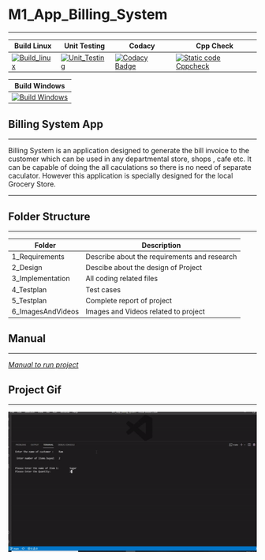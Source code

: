 # M1_App_Billing_System

---

| Build Linux                                                                                                                                                                                                | Unit Testing                                                                                                                                                                                                  | Codacy                                                                                                                                                                                                                                                                                 | Cpp Check                                                                                                                                                                                                     |
| ---------------------------------------------------------------------------------------------------------------------------------------------------------------------------------------------------------- | ------------------------------------------------------------------------------------------------------------------------------------------------------------------------------------------------------------- | -------------------------------------------------------------------------------------------------------------------------------------------------------------------------------------------------------------------------------------------------------------------------------------- | ------------------------------------------------------------------------------------------------------------------------------------------------------------------------------------------------------------- |
| [![Build_linux](https://github.com/samstyle321/M1_App_Billing_System/actions/workflows/build_linux.yml/badge.svg)](https://github.com/samstyle321/M1_App_Billing_System/actions/workflows/build_linux.yml) | [![Unit_Testing](https://github.com/samstyle321/M1_App_Billing_System/actions/workflows/unit_testing.yml/badge.svg)](https://github.com/samstyle321/M1_App_Billing_System/actions/workflows/unit_testing.yml) | [![Codacy Badge](https://app.codacy.com/project/badge/Grade/97819b1acaeb4c5fb0b574fc87b92acd)](https://www.codacy.com/gh/samstyle321/M1_App_Billing_System/dashboard?utm_source=github.com&utm_medium=referral&utm_content=samstyle321/M1_App_Billing_System&utm_campaign=Badge_Grade) | [![Static code Cppcheck](https://github.com/samstyle321/M1_App_Billing_System/actions/workflows/cppcheck.yml/badge.svg)](https://github.com/samstyle321/M1_App_Billing_System/actions/workflows/cppcheck.yml) |

| Build Windows                                                                                                                                                                                                    |
| ---------------------------------------------------------------------------------------------------------------------------------------------------------------------------------------------------------------- |
| [![Build Windows](https://github.com/samstyle321/M1_App_Billing_System/actions/workflows/build_windows.yml/badge.svg)](https://github.com/samstyle321/M1_App_Billing_System/actions/workflows/build_windows.yml) |

## Billing System App

---

Billing System is an application designed to generate the bill invoice to the customer which can be used in any departmental store, shops , cafe etc. It can be capable of doing the all caculations so there is no need of separate caculator.
However this application is specially designed for the local Grocery Store.

---

## Folder Structure

---

| Folder            | Description                                  |
| ----------------- | -------------------------------------------- |
| 1_Requirements    | Describe about the requirements and research |
| 2_Design          | Descibe about the design of Project          |
| 3_Implementation  | All coding related files                     |
| 4_Testplan        | Test cases                                   |
| 5_Testplan        | Complete report of project                   |
| 6_ImagesAndVideos | Images and Videos related to project         |

## Manual

---

_[Manual to run project](https://github.com/samstyle321/M1_App_Billing_System/tree/main/3_Implementation)_

## Project Gif

---

![Project Gif](./6_ImagesAndVideos/Project_gif.gif)
